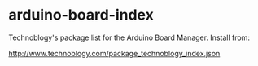 # arduino-board-index
Technoblogy's package list for the Arduino Board Manager. Install from:

http://www.technoblogy.com/package_technoblogy_index.json
